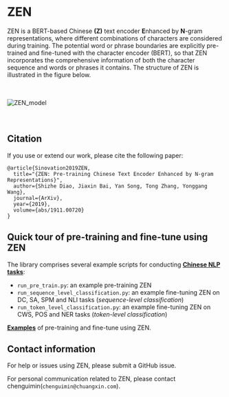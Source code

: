# ZEN

ZEN is a BERT-based Chinese **(Z)** text encoder **E**nhanced by **N**-gram representations, where different combinations of characters are considered during training. The potential word or phrase boundaries are explicitly pre-trained and fine-tuned with the character encoder (BERT), so that ZEN incorporates the comprehensive information of both the character sequence and words or phrases it contains. The structure of ZEN is illustrated in the figure below.

　

![ZEN_model](http://zen.chuangxin.com/front/assets/zen.png)

　
## Citation

If you use or extend our work, please cite the following paper:
```
@article{Sinovation2019ZEN,
  title="{ZEN: Pre-training Chinese Text Encoder Enhanced by N-gram Representations}",
  author={Shizhe Diao, Jiaxin Bai, Yan Song, Tong Zhang, Yonggang Wang},
  journal={ArXiv},
  year={2019},
  volume={abs/1911.00720}
}
```


## Quick tour of pre-training and fine-tune using ZEN

The library comprises several example scripts for conducting [**Chinese NLP tasks**](/datasets):

- `run_pre_train.py`: an example pre-training ZEN
- `run_sequence_level_classification.py`: an example fine-tuning ZEN on DC, SA, SPM and NLI tasks (*sequence-level classification*)
- `run_token_level_classification.py`: an example fine-tuning ZEN on CWS, POS and NER tasks (*token-level classification*)


[**Examples**](/examples) of pre-training and fine-tune using ZEN.


## Contact information

For help or issues using ZEN, please submit a GitHub issue.

For personal communication related to ZEN, please contact chenguimin(`chenguimin@chuangxin.com`).

